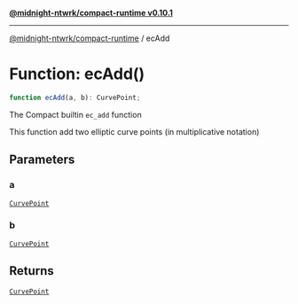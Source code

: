 [**@midnight-ntwrk/compact-runtime v0.10.1**](../README.md)

***

[@midnight-ntwrk/compact-runtime](../globals.md) / ecAdd

# Function: ecAdd()

```ts
function ecAdd(a, b): CurvePoint;
```

The Compact builtin `ec_add` function

This function add two elliptic curve points (in multiplicative notation)

## Parameters

### a

[`CurvePoint`](../interfaces/CurvePoint.md)

### b

[`CurvePoint`](../interfaces/CurvePoint.md)

## Returns

[`CurvePoint`](../interfaces/CurvePoint.md)
